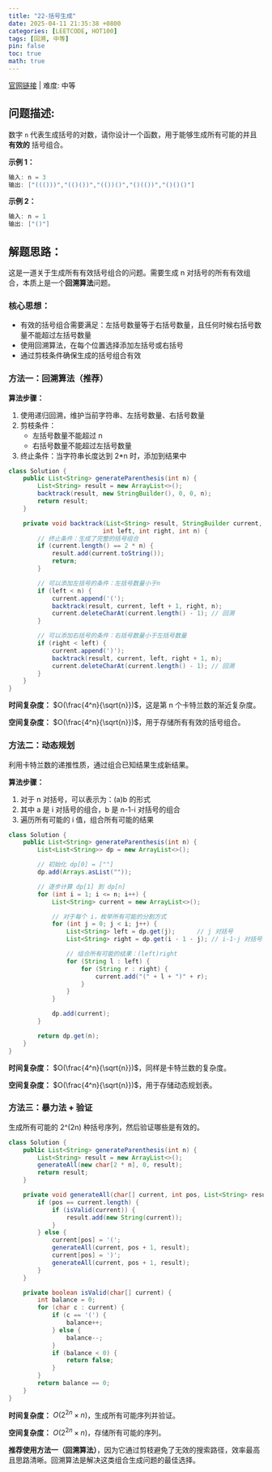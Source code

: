 ```yaml
---
title: "22-括号生成"
date: 2025-04-11 21:35:38 +0800
categories: [LEETCODE, HOT100]
tags: [回溯, 中等]
pin: false
toc: true
math: true
---
```


[官网链接](https://leetcode.cn/problems/generate-parentheses/) \| 难度: 中等

## 问题描述:

数字 `n` 代表生成括号的对数，请你设计一个函数，用于能够生成所有可能的并且 **有效的** 括号组合。

**示例 1：**

```java
输入: n = 3
输出: ["((()))","(()())","(())()","()(())","()()()"]
```

**示例 2：**

```java
输入: n = 1
输出: ["()"]
```

## 解题思路：

这是一道关于生成所有有效括号组合的问题。需要生成 n 对括号的所有有效组合，本质上是一个**回溯算法**问题。

### 核心思想：

- 有效的括号组合需要满足：左括号数量等于右括号数量，且任何时候右括号数量不能超过左括号数量
- 使用回溯算法，在每个位置选择添加左括号或右括号
- 通过剪枝条件确保生成的括号组合有效

### 方法一：回溯算法（推荐）

**算法步骤：**

1. 使用递归回溯，维护当前字符串、左括号数量、右括号数量
2. 剪枝条件：
   - 左括号数量不能超过 n
   - 右括号数量不能超过左括号数量
3. 终止条件：当字符串长度达到 2\*n 时，添加到结果中

```java
class Solution {
    public List<String> generateParenthesis(int n) {
        List<String> result = new ArrayList<>();
        backtrack(result, new StringBuilder(), 0, 0, n);
        return result;
    }

    private void backtrack(List<String> result, StringBuilder current,
                          int left, int right, int n) {
        // 终止条件：生成了完整的括号组合
        if (current.length() == 2 * n) {
            result.add(current.toString());
            return;
        }

        // 可以添加左括号的条件：左括号数量小于n
        if (left < n) {
            current.append('(');
            backtrack(result, current, left + 1, right, n);
            current.deleteCharAt(current.length() - 1); // 回溯
        }

        // 可以添加右括号的条件：右括号数量小于左括号数量
        if (right < left) {
            current.append(')');
            backtrack(result, current, left, right + 1, n);
            current.deleteCharAt(current.length() - 1); // 回溯
        }
    }
}
```

**时间复杂度：** $O(\frac{4^n}{\sqrt{n}})$，这是第 n 个卡特兰数的渐近复杂度。

**空间复杂度：** $O(\frac{4^n}{\sqrt{n}})$，用于存储所有有效的括号组合。

### 方法二：动态规划

利用卡特兰数的递推性质，通过组合已知结果生成新结果。

**算法步骤：**

1. 对于 n 对括号，可以表示为：(a)b 的形式
2. 其中 a 是 i 对括号的组合，b 是 n-1-i 对括号的组合
3. 遍历所有可能的 i 值，组合所有可能的结果

```java
class Solution {
    public List<String> generateParenthesis(int n) {
        List<List<String>> dp = new ArrayList<>();

        // 初始化 dp[0] = [""]
        dp.add(Arrays.asList(""));

        // 逐步计算 dp[1] 到 dp[n]
        for (int i = 1; i <= n; i++) {
            List<String> current = new ArrayList<>();

            // 对于每个 i，枚举所有可能的分割方式
            for (int j = 0; j < i; j++) {
                List<String> left = dp.get(j);      // j 对括号
                List<String> right = dp.get(i - 1 - j); // i-1-j 对括号

                // 组合所有可能的结果：(left)right
                for (String l : left) {
                    for (String r : right) {
                        current.add("(" + l + ")" + r);
                    }
                }
            }

            dp.add(current);
        }

        return dp.get(n);
    }
}
```

**时间复杂度：** $O(\frac{4^n}{\sqrt{n}})$，同样是卡特兰数的复杂度。

**空间复杂度：** $O(\frac{4^n}{\sqrt{n}})$，用于存储动态规划表。

### 方法三：暴力法 + 验证

生成所有可能的 2^(2n) 种括号序列，然后验证哪些是有效的。

```java
class Solution {
    public List<String> generateParenthesis(int n) {
        List<String> result = new ArrayList<>();
        generateAll(new char[2 * n], 0, result);
        return result;
    }

    private void generateAll(char[] current, int pos, List<String> result) {
        if (pos == current.length) {
            if (isValid(current)) {
                result.add(new String(current));
            }
        } else {
            current[pos] = '(';
            generateAll(current, pos + 1, result);
            current[pos] = ')';
            generateAll(current, pos + 1, result);
        }
    }

    private boolean isValid(char[] current) {
        int balance = 0;
        for (char c : current) {
            if (c == '(') {
                balance++;
            } else {
                balance--;
            }
            if (balance < 0) {
                return false;
            }
        }
        return balance == 0;
    }
}
```

**时间复杂度：** $O(2^{2n} \times n)$，生成所有可能序列并验证。

**空间复杂度：** $O(2^{2n} \times n)$，存储所有可能的序列。

**推荐使用方法一（回溯算法）**，因为它通过剪枝避免了无效的搜索路径，效率最高且思路清晰。回溯算法是解决这类组合生成问题的最佳选择。
